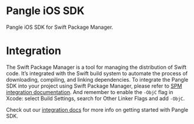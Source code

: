 # Pangle iOS SDK
Pangle iOS SDK for Swift Package Manager.

# Integration
The Swift Package Manager is a tool for managing the distribution of Swift code. It’s integrated with the Swift build system to automate the process of downloading, compiling, and linking dependencies.
To integrate the Pangle SDK into your project using Swift Package Manager, please refer to [SPM integration documentation](https://developer.apple.com/documentation/xcode/adding-package-dependencies-to-your-app). And remember to enable the `-ObjC` flag in Xcode: select Build Settings, search for Other Linker Flags and add `-ObjC`. 

Check out our [integration docs](https://www.pangleglobal.com/zh/integration/integrate-pangle-sdk-for-ios) for more info on getting started with Pangle SDK.
